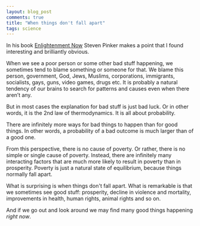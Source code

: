 ```yaml
---
layout: blog_post
comments: true
title: "When things don't fall apart"
tags: science
---
```


In his book [Enlightenment Now](https://en.wikipedia.org/wiki/Enlightenment_Now) Steven Pinker makes a point that I found interesting and brilliantly obvious.

When we see a poor person or some other bad stuff happening, we sometimes tend to blame something or someone for that. We blame this person, government, God, Jews, Muslims, corporations, immigrants, socialists, gays, guns, video games, drugs etc. It is probably a natural tendency of our brains to search for patterns and causes even when there aren’t any.

But in most cases the explanation for bad stuff is just bad luck. Or in other words, it is the 2nd law of thermodynamics. It is all about probability.

There are infinitely more ways for bad things to happen than for good things. In other words, a probability of a bad outcome is much larger than of a good one.

From this perspective, there is no cause of poverty. Or rather, there is no simple or single cause of poverty. Instead, there are infinitely many interacting factors that are much more likely to result in poverty than in prosperity. Poverty is just a natural state of equilibrium, because things normally fall apart.

What is surprising is when things don't fall apart. What is remarkable is that we sometimes see good stuff: prosperity, decline in violence and mortality, improvements in health, human rights, animal rights and so on.

And if we go out and look around we may find many good things happening *right now*.
